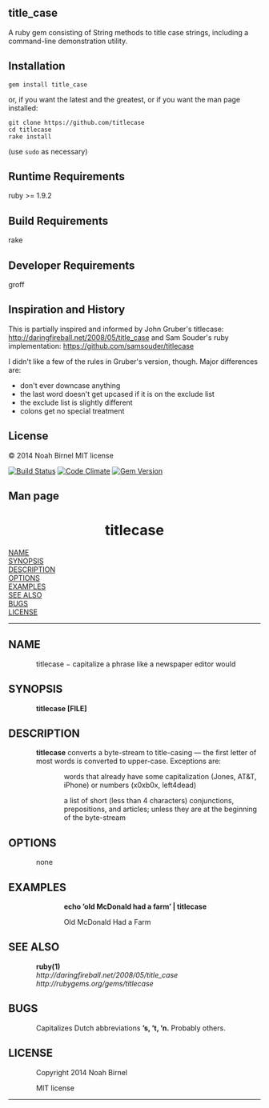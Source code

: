 title_case
---------

A ruby gem consisting of String methods to title case strings,
including a command-line demonstration utility.

Installation
---------
`gem install title_case`

or, if you want the latest and the greatest, 
or if you want the man page installed:

    git clone https://github.com/titlecase
    cd titlecase
    rake install

(use `sudo` as necessary)

Runtime Requirements
---------
ruby >= 1.9.2

Build Requirements
---------
rake

Developer Requirements
---------
groff

Inspiration and History
---------

This is partially inspired and informed by John Gruber's titlecase: 
<http://daringfireball.net/2008/05/title_case>
and Sam Souder's ruby implementation:
<https://github.com/samsouder/titlecase>

I didn't like a few of the rules in Gruber's version, though.
Major differences are:
  - don't ever downcase anything
  - the last word doesn't get upcased if it is on the exclude list
  - the exclude list is slightly different
  - colons get no special treatment


License
---------
© 2014 Noah Birnel
MIT license 

[![Build Status](https://travis-ci.org/nbirnel/titlecase.png?branch=master)](https://travis-ci.org/nbirnel/titlecase)
[![Code Climate](https://codeclimate.com/github/nbirnel/titlecase.png)](https://codeclimate.com/github/nbirnel/titlecase)
[![Gem Version](https://badge.fury.io/rb/title_case.png)](http://badge.fury.io/rb/title_case)


Man page
---------
<html>
<head>
<meta name="generator" content="groff -Thtml, see www.gnu.org">
<meta http-equiv="Content-Type" content="text/html; charset=US-ASCII">
<meta name="Content-Style" content="text/css">
<title>titlecase</title>

</head>
<body>

<h1 align="center">titlecase</h1>

<a href="#NAME">NAME</a><br>
<a href="#SYNOPSIS">SYNOPSIS</a><br>
<a href="#DESCRIPTION">DESCRIPTION</a><br>
<a href="#OPTIONS">OPTIONS</a><br>
<a href="#EXAMPLES">EXAMPLES</a><br>
<a href="#SEE ALSO">SEE ALSO</a><br>
<a href="#BUGS">BUGS</a><br>
<a href="#LICENSE">LICENSE</a><br>

<hr>


<h2>NAME
<a name="NAME"></a>
</h2>


<p style="margin-left:11%; margin-top: 1em">titlecase
&minus; capitalize a phrase like a newspaper editor
would</p>

<h2>SYNOPSIS
<a name="SYNOPSIS"></a>
</h2>


<p style="margin-left:11%; margin-top: 1em"><b>titlecase
[FILE]</b></p>

<h2>DESCRIPTION
<a name="DESCRIPTION"></a>
</h2>



<p style="margin-left:11%; margin-top: 1em"><b>titlecase</b>
converts a byte-stream to title-casing &mdash; the first
letter of most words is converted to upper-case. Exceptions
are:</p>

<p style="margin-left:22%; margin-top: 1em">words that
already have some capitalization (Jones, AT&amp;T, iPhone)
or numbers (x0xb0x, left4dead)</p>

<p style="margin-left:22%; margin-top: 1em">a list of short
(less than 4 characters) conjunctions, prepositions, and
articles; unless they are at the beginning of the
byte-stream</p>

<h2>OPTIONS
<a name="OPTIONS"></a>
</h2>


<p style="margin-left:11%; margin-top: 1em">none</p>

<h2>EXAMPLES
<a name="EXAMPLES"></a>
</h2>


<p style="margin-left:22%; margin-top: 1em"><b>echo
&rsquo;old McDonald had a farm&rsquo; | titlecase</b></p>

<p style="margin-left:22%; margin-top: 1em">Old McDonald
Had a Farm</p>

<h2>SEE ALSO
<a name="SEE ALSO"></a>
</h2>


<p style="margin-left:11%; margin-top: 1em"><b>ruby(1)</b>
<i><br>
http://daringfireball.net/2008/05/title_case <br>
http://rubygems.org/gems/titlecase</i></p>

<h2>BUGS
<a name="BUGS"></a>
</h2>


<p style="margin-left:11%; margin-top: 1em">Capitalizes
Dutch abbreviations <b>&rsquo;s, &rsquo;t, &rsquo;n.</b>
Probably others.</p>

<h2>LICENSE
<a name="LICENSE"></a>
</h2>


<p style="margin-left:11%; margin-top: 1em">Copyright 2014
Noah Birnel</p>

<p style="margin-left:11%; margin-top: 1em">MIT license</p>
<hr>
</body>
</html>
